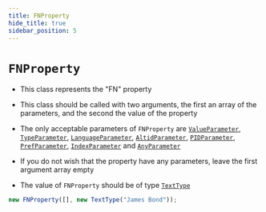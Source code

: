 ```yaml
---
title: FNProperty
hide_title: true
sidebar_position: 5
---
```


# `FNProperty`

- This class represents the "FN" property

- This class should be called with two arguments, the first an array of the
  parameters, and the second the value of the property

- The only acceptable parameters of `FNProperty` are
  [`ValueParameter`](/documentation/parameters/valueparameter),
  [`TypeParameter`](/documentation/parameters/typeparameter),
  [`LanguageParameter`](/documentation/parameters/languageparameter),
  [`AltidParameter`](/documentation/parameters/altidparameter),
  [`PIDParameter`](/documentation/parameters/pidparameter),
  [`PrefParameter`](/documentation/parameters/prefparameter),
  [`IndexParameter`](/documentation/parameters/indexparameter) and
  [`AnyParameter`](/documentation/parameters/anyparameter)

- If you do not wish that the property have any parameters, leave the first
  argument array empty

- The value of `FNProperty` should be of type
  [`TextType`](/documentation/values/texttype-and-textlisttype)

```js
new FNProperty([], new TextType("James Bond"));
```
